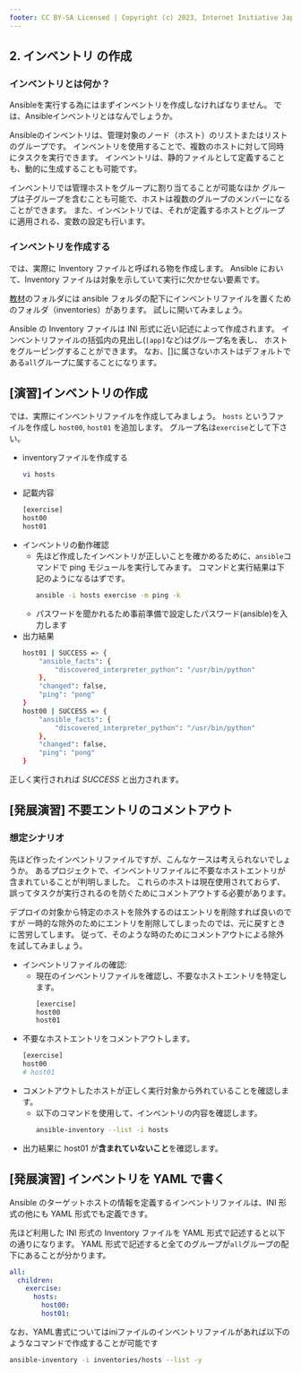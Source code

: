 ```yaml
---
footer: CC BY-SA Licensed | Copyright (c) 2023, Internet Initiative Japan Inc.
---
```



## 2. インベントリ の作成

### インベントリとは何か？

Ansibleを実行する為にはまずインベントリを作成しなければなりません。
では、Ansibleインベントリとはなんでしょうか。

Ansibleのインベントリは、管理対象のノード（ホスト）のリストまたはリストのグループです。
インベントリを使用することで、複数のホストに対して同時にタスクを実行できます。
インベントリは、静的ファイルとして定義することも、動的に生成することも可能です。

インベントリでは管理ホストをグループに割り当てることが可能なほか
グループは子グループを含むことも可能で、ホストは複数のグループのメンバーになることができます。
また、インベントリでは、それが定義するホストとグループに適用される、変数の設定も行います。

### インベントリを作成する

では、実際に Inventory ファイルと呼ばれる物を作成します。
Ansible において、Inventory ファイルは対象を示していて実行に欠かせない要素です。

[教材](https://github.com/iij/ansible-exercise)のフォルダには ansible フォルダの配下にインベントリファイルを置くためのフォルダ（inventories）があります。
試しに開いてみましょう。

Ansible の Inventory ファイルは INI 形式に近い記述によって作成されます。
インベントリファイルの括弧内の見出し(`[app]`など)はグループ名を表し、
ホストをグルーピングすることができます。
なお、[]に属さないホストはデフォルトである`all`グループに属することになります。

## [演習]インベントリの作成

では、実際にインベントリファイルを作成してみましょう。
`hosts` というファイルを作成し `host00`, `host01` を追加します。
グループ名は`exercise`として下さい。

- inventoryファイルを作成する
  ```bash
  vi hosts
  ```
- 記載内容
  ```bash
  [exercise]
  host00
  host01
  ```
- インベントリの動作確認
  - 先ほど作成したインベントリが正しいことを確かめるために、`ansible`コマンドで ping モジュールを実行してみます。 コマンドと実行結果は下記のようになるはずです。
    ```bash
    ansible -i hosts exercise -m ping -k
    ```
  - パスワードを聞かれるため事前準備で設定したパスワード(ansible)を入力します
- 出力結果
  ```bash
  host01 | SUCCESS => {
      "ansible_facts": {
          "discovered_interpreter_python": "/usr/bin/python"
      },
      "changed": false,
      "ping": "pong"
  }
  host00 | SUCCESS => {
      "ansible_facts": {
          "discovered_interpreter_python": "/usr/bin/python"
      },
      "changed": false,
      "ping": "pong"
  }
  ```

正しく実行されれば *SUCCESS* と出力されます。

## [発展演習] 不要エントリのコメントアウト

### 想定シナリオ

先ほど作ったインベントリファイルですが、こんなケースは考えられないでしょうか。
あるプロジェクトで、インベントリファイルに不要なホストエントリが含まれていることが判明しました。
これらのホストは現在使用されておらず、誤ってタスクが実行されるのを防ぐためにコメントアウトする必要があります。

デプロイの対象から特定のホストを除外するのはエントリを削除すれば良いのですが
一時的な除外のためにエントリを削除してしまったのでは、元に戻すときに苦労してします。
従って、そのような時のためにコメントアウトによる除外を試してみましょう。

- インベントリファイルの確認:
  - 現在のインベントリファイルを確認し、不要なホストエントリを特定します。
    ```bash
    [exercise]
    host00
    host01
    ```
- 不要なホストエントリをコメントアウトします。
  ```bash
  [exercise]
  host00
  # host01
  ```
- コメントアウトしたホストが正しく実行対象から外れていることを確認します。
  - 以下のコマンドを使用して、インベントリの内容を確認します。
    ```bash
    ansible-inventory --list -i hosts
    ```
- 出力結果に host01 が**含まれていないこと**を確認します。

## [発展演習] インベントリを YAML で書く

Ansible のターゲットホストの情報を定義するインベントリファイルは、INI 形式の他にも YAML 形式でも定義できす。

先ほど利用した INI 形式の Inventory ファイルを YAML 形式で記述すると以下の通りになります。
YAML 形式で記述すると全てのグループが`all`グループの配下にあることが分かります。

```yaml
all:
  children:
    exercise:
      hosts:
        host00:
        host01:
```

なお、YAML書式についてはiniファイルのインベントリファイルがあれば以下のようなコマンドで作成することが可能です

```bash
ansible-inventory -i inventories/hosts --list -y
```

